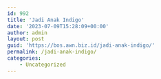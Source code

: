 ```yaml
---
id: 992
title: 'Jadi Anak Indigo'
date: '2023-07-09T15:28:09+00:00'
author: admin
layout: post
guid: 'https://bos.awn.biz.id/jadi-anak-indigo/'
permalink: /jadi-anak-indigo/
categories:
    - Uncategorized
---
```


